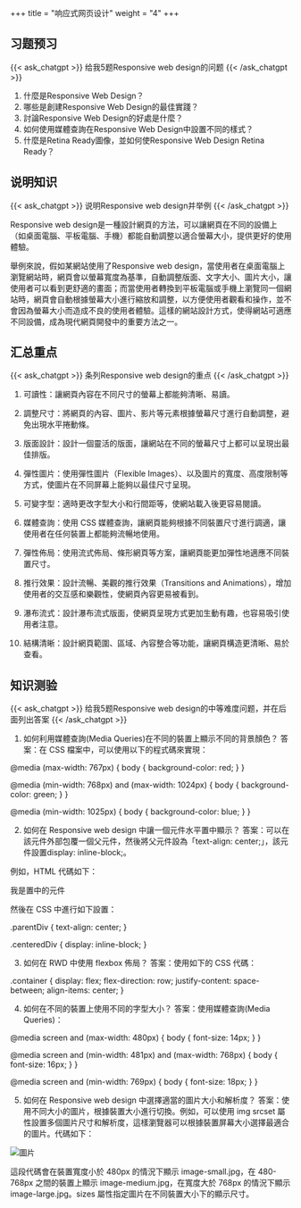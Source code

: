 +++
title = "响应式网页设计"
weight = "4"
+++
## 习题预习
{{< ask_chatgpt >}}
给我5题Responsive web design的问题
{{< /ask_chatgpt >}}



1. 什麼是Responsive Web Design？
2. 哪些是創建Responsive Web Design的最佳實踐？
3. 討論Responsive Web Design的好處是什麼？
4. 如何使用媒體查詢在Responsive Web Design中設置不同的樣式？
5. 什麼是Retina Ready圖像，並如何使Responsive Web Design Retina Ready？   

## 说明知识
{{< ask_chatgpt >}}
说明Responsive web design并举例
{{< /ask_chatgpt >}}



Responsive web design是一種設計網頁的方法，可以讓網頁在不同的設備上（如桌面電腦、平板電腦、手機）都能自動調整以適合螢幕大小，提供更好的使用體驗。

舉例來說，假如某網站使用了Responsive web design，當使用者在桌面電腦上瀏覽網站時，網頁會以螢幕寬度為基準，自動調整版面、文字大小、圖片大小，讓使用者可以看到更舒適的畫面；而當使用者轉換到平板電腦或手機上瀏覽同一個網站時，網頁會自動根據螢幕大小進行縮放和調整，以方便使用者觀看和操作，並不會因為螢幕大小而造成不良的使用者體驗。這樣的網站設計方式，使得網站可適應不同設備，成為現代網頁開發中的重要方法之一。   

## 汇总重点
{{< ask_chatgpt >}}
条列Responsive web design的重点
{{< /ask_chatgpt >}}



1. 可讀性：讓網頁內容在不同尺寸的螢幕上都能夠清晰、易讀。

2. 調整尺寸：將網頁的內容、圖片、影片等元素根據螢幕尺寸進行自動調整，避免出現水平捲動條。

3. 版面設計：設計一個靈活的版面，讓網站在不同的螢幕尺寸上都可以呈現出最佳排版。

4. 彈性圖片：使用彈性圖片（Flexible Images）、以及圖片的寬度、高度限制等方式，使圖片在不同屏幕上能夠以最佳尺寸呈現。

5. 可變字型：適時更改字型大小和行間距等，使網站載入後更容易閱讀。

6. 媒體查詢：使用 CSS 媒體查詢，讓網頁能夠根據不同裝置尺寸進行調適，讓使用者在任何裝置上都能夠流暢地使用。

7. 彈性佈局：使用流式佈局、條形網頁等方案，讓網頁能更加彈性地適應不同裝置尺寸。

8. 推行效果：設計流暢、美觀的推行效果（Transitions and Animations），增加使用者的交互感和樂觀性，使網頁內容更易被看到。

9. 瀑布流式：設計瀑布流式版面，使網頁呈現方式更加生動有趣，也容易吸引使用者注意。

10. 結構清晰：設計網頁範圍、區域、內容整合等功能，讓網頁構造更清晰、易於查看。   

## 知识测验
{{< ask_chatgpt >}}
给我5题Responsive web design的中等难度问题，并在后面列出答案
{{< /ask_chatgpt >}}



1. 如何利用媒體查詢(Media Queries)在不同的裝置上顯示不同的背景顏色？ 
答案：在 CSS 檔案中，可以使用以下的程式碼來實現：

@media (max-width: 767px) {
  body {
    background-color: red;
  }
}

@media (min-width: 768px) and (max-width: 1024px) {
  body {
    background-color: green;
  }
}

@media (min-width: 1025px) {
  body {
    background-color: blue;
  }
}

2. 如何在 Responsive web design 中讓一個元件水平置中顯示？
答案：可以在該元件外部包覆一個父元件，然後將父元件設為「text-align: center;」，該元件設置display: inline-block;。

例如，HTML 代碼如下：

<div class="parentDiv">
  <div class="centeredDiv">我是置中的元件</div>
</div>

然後在 CSS 中進行如下設置：

.parentDiv {
  text-align: center;
}

.centeredDiv {
  display: inline-block;
}

3. 如何在 RWD 中使用 flexbox 佈局？
答案：使用如下的 CSS 代碼：

.container {
  display: flex;
  flex-direction: row;
  justify-content: space-between;
  align-items: center;
}

4. 如何在不同的裝置上使用不同的字型大小？
答案：使用媒體查詢(Media Queries)：

@media screen and (max-width: 480px) {
  body {
    font-size: 14px;
  }
}

@media screen and (min-width: 481px) and (max-width: 768px) {
  body {
    font-size: 16px;
  }
}

@media screen and (min-width: 769px) {
  body {
    font-size: 18px;
  }
}

5. 如何在 Responsive web design 中選擇適當的圖片大小和解析度？
答案：使用不同大小的圖片，根據裝置大小進行切換。例如，可以使用 img srcset 屬性設置多個圖片尺寸和解析度，這樣瀏覽器可以根據裝置屏幕大小選擇最適合的圖片。代碼如下：

<img src="image.jpg" 
     alt="圖片" 
     srcset="image-small.jpg 480w, image-medium.jpg 768w, image-large.jpg 1024w"
     sizes="(max-width: 480px) 440px, (max-width: 768px) 728px, 960px">
     
這段代碼會在裝置寬度小於 480px 的情況下顯示 image-small.jpg，在 480-768px 之間的裝置上顯示 image-medium.jpg，在寬度大於 768px 的情況下顯示 image-large.jpg。sizes 屬性指定圖片在不同裝置大小下的顯示尺寸。   

